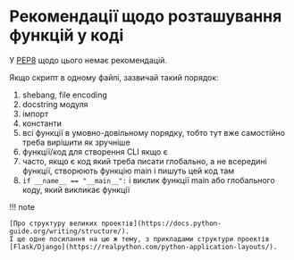 # Рекомендації щодо розташування функцій у коді

У [PEP8](https://pep8.org/) щодо цього немає рекомендацій.

Якщо скрипт в одному файлі, зазвичай такий порядок:

1. shebang, file encoding
2. docstring модуля
3. імпорт
4. константи
5. всі функції в умовно-довільному порядку, тобто тут вже самостійно треба вирішити як зручніше
6. функції/код для створення CLI якщо є
7. часто, якщо є код який треба писати глобально, а не всередині функції, створюють функцію main і пишуть цей код там
8. `if __name__ == "__main__":` і виклик функції main або глобального коду, який викликає функції


!!! note

    [Про структуру великих проектів](https://docs.python-guide.org/writing/structure/).
    І ще одне посилання на цю ж тему, з прикладами структури проектів [Flask/Django](https://realpython.com/python-application-layouts/).
